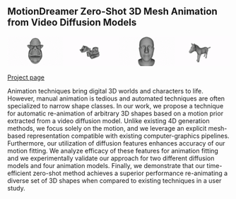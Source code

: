 ## MotionDreamer Zero-Shot 3D Mesh Animation from Video Diffusion Models

![Header animation](./static/imgs/header.gif)

[Project page](https://lukas.uzolas.com/MotionDreamer/)

Animation techniques bring digital 3D worlds and characters to life. However, manual animation is tedious and automated techniques are often specialized to narrow shape classes. In our work, we propose a technique for automatic re-animation of arbitrary 3D shapes based on a motion prior extracted from a video diffusion model. Unlike existing 4D generation methods, we focus solely on the motion, and we leverage an explicit mesh-based representation compatible with existing computer-graphics pipelines. Furthermore, our utilization of diffusion features enhances accuracy of our motion fitting. We analyze efficacy of these features for animation fitting and we experimentally validate our approach for two different diffusion models and four animation models. Finally, we demonstrate that our time-efficient zero-shot method achieves a superior performance re-animating a diverse set of 3D shapes when compared to existing techniques in a user study.
